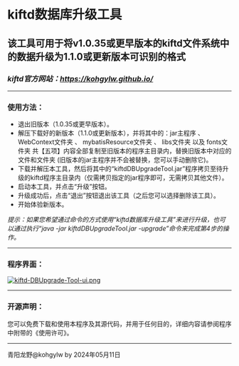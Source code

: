 # kiftd数据库升级工具
## 该工具可用于将v1.0.35或更早版本的kiftd文件系统中的数据升级为1.1.0或更新版本可识别的格式
### _kiftd官方网站：https://kohgylw.github.io/_

------

### 使用方法：
+ 退出旧版本（1.0.35或更早版本）。
+ 解压下载好的新版本（1.1.0或更新版本），并将其中的：jar主程序 、 WebContext文件夹 、 mybatisResource文件夹 、 libs文件夹 以及 fonts文件夹 共【五项】内容全部复制至旧版本的程序主目录内，替换旧版本中对应的文件和文件夹 (旧版本的jar主程序并不会被替换，您可以手动删除它)。
+ 下载并解压本工具，然后将其中的“kiftdDBUpgradeTool.jar”程序拷贝至待升级的kiftd程序主目录内（仅需拷贝指定的jar程序即可，无需拷贝其他文件）。
+ 启动本工具，并点击“升级”按钮。
+ 升级成功后，点击“退出”按钮退出该工具（之后您可以选择删除该工具）。
+ 开始体验新版本。

_提示：如果您希望通过命令的方式使用“kiftd数据库升级工具”来进行升级，也可以通过执行“java -jar kiftdDBUpgradeTool.jar -upgrade”命令来完成第4步的操作。_

------

### 程序界面：

[![kiftd-DBUpgrade-Tool-ui.png](https://i.postimg.cc/htcjqB4Q/kiftd-DBUpgrade-Tool-ui.png)](https://postimg.cc/QHYspvTj)

------

### 开源声明：

您可以免费下载和使用本程序及其源代码，并用于任何目的，详细内容请参阅程序中附带的《使用许可》。

------

青阳龙野@kohgylw by 2024年05月11日
